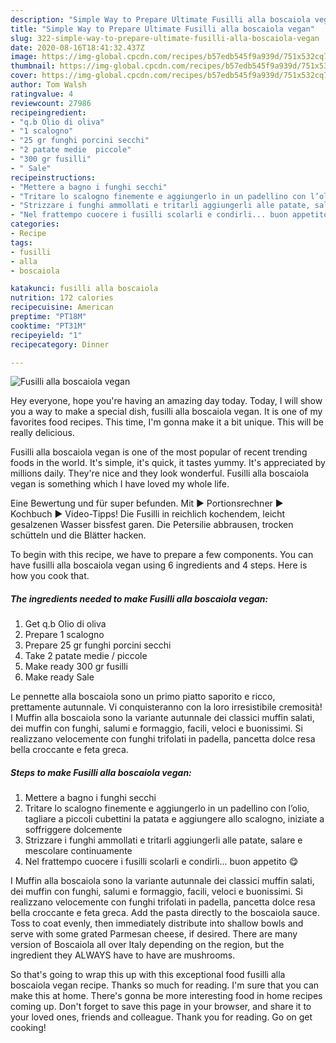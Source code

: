 ```yaml
---
description: "Simple Way to Prepare Ultimate Fusilli alla boscaiola vegan"
title: "Simple Way to Prepare Ultimate Fusilli alla boscaiola vegan"
slug: 322-simple-way-to-prepare-ultimate-fusilli-alla-boscaiola-vegan
date: 2020-08-16T18:41:32.437Z
image: https://img-global.cpcdn.com/recipes/b57edb545f9a939d/751x532cq70/fusilli-alla-boscaiola-vegan-recipe-main-photo.jpg
thumbnail: https://img-global.cpcdn.com/recipes/b57edb545f9a939d/751x532cq70/fusilli-alla-boscaiola-vegan-recipe-main-photo.jpg
cover: https://img-global.cpcdn.com/recipes/b57edb545f9a939d/751x532cq70/fusilli-alla-boscaiola-vegan-recipe-main-photo.jpg
author: Tom Walsh
ratingvalue: 4
reviewcount: 27986
recipeingredient:
- "q.b Olio di oliva"
- "1 scalogno"
- "25 gr funghi porcini secchi"
- "2 patate medie  piccole"
- "300 gr fusilli"
- " Sale"
recipeinstructions:
- "Mettere a bagno i funghi secchi"
- "Tritare lo scalogno finemente e aggiungerlo in un padellino con l’olio, tagliare a piccoli cubettini la patata e aggiungere allo scalogno, iniziate a soffriggere dolcemente"
- "Strizzare i funghi ammollati e tritarli aggiungerli alle patate, salare e mescolare continuamente"
- "Nel frattempo cuocere i fusilli scolarli e condirli... buon appetito 😋"
categories:
- Recipe
tags:
- fusilli
- alla
- boscaiola

katakunci: fusilli alla boscaiola 
nutrition: 172 calories
recipecuisine: American
preptime: "PT18M"
cooktime: "PT31M"
recipeyield: "1"
recipecategory: Dinner

---
```



![Fusilli alla boscaiola vegan](https://img-global.cpcdn.com/recipes/b57edb545f9a939d/751x532cq70/fusilli-alla-boscaiola-vegan-recipe-main-photo.jpg)

Hey everyone, hope you're having an amazing day today. Today, I will show you a way to make a special dish, fusilli alla boscaiola vegan. It is one of my favorites food recipes. This time, I'm gonna make it a bit unique. This will be really delicious.

Fusilli alla boscaiola vegan is one of the most popular of recent trending foods in the world. It's simple, it's quick, it tastes yummy. It's appreciated by millions daily. They're nice and they look wonderful. Fusilli alla boscaiola vegan is something which I have loved my whole life.

Eine Bewertung und für super befunden. Mit ► Portionsrechner ► Kochbuch ► Video-Tipps! Die Fusilli in reichlich kochendem, leicht gesalzenen Wasser bissfest garen. Die Petersilie abbrausen, trocken schütteln und die Blätter hacken.


To begin with this recipe, we have to prepare a few components. You can have fusilli alla boscaiola vegan using 6 ingredients and 4 steps. Here is how you cook that.

<!--inarticleads1-->

##### The ingredients needed to make Fusilli alla boscaiola vegan:

1. Get q.b Olio di oliva
1. Prepare 1 scalogno
1. Prepare 25 gr funghi porcini secchi
1. Take 2 patate medie / piccole
1. Make ready 300 gr fusilli
1. Make ready  Sale


Le pennette alla boscaiola sono un primo piatto saporito e ricco, prettamente autunnale. Vi conquisteranno con la loro irresistibile cremosità! I Muffin alla boscaiola sono la variante autunnale dei classici muffin salati, dei muffin con funghi, salumi e formaggio, facili, veloci e buonissimi. Si realizzano velocemente con funghi trifolati in padella, pancetta dolce resa bella croccante e feta greca. 

<!--inarticleads2-->

##### Steps to make Fusilli alla boscaiola vegan:

1. Mettere a bagno i funghi secchi
1. Tritare lo scalogno finemente e aggiungerlo in un padellino con l’olio, tagliare a piccoli cubettini la patata e aggiungere allo scalogno, iniziate a soffriggere dolcemente
1. Strizzare i funghi ammollati e tritarli aggiungerli alle patate, salare e mescolare continuamente
1. Nel frattempo cuocere i fusilli scolarli e condirli... buon appetito 😋


I Muffin alla boscaiola sono la variante autunnale dei classici muffin salati, dei muffin con funghi, salumi e formaggio, facili, veloci e buonissimi. Si realizzano velocemente con funghi trifolati in padella, pancetta dolce resa bella croccante e feta greca. Add the pasta directly to the boscaiola sauce. Toss to coat evenly, then immediately distribute into shallow bowls and serve with some grated Parmesan cheese, if desired. There are many version of Boscaiola all over Italy depending on the region, but the ingredient they ALWAYS have to have are mushrooms. 

So that's going to wrap this up with this exceptional food fusilli alla boscaiola vegan recipe. Thanks so much for reading. I'm sure that you can make this at home. There's gonna be more interesting food in home recipes coming up. Don't forget to save this page in your browser, and share it to your loved ones, friends and colleague. Thank you for reading. Go on get cooking!
